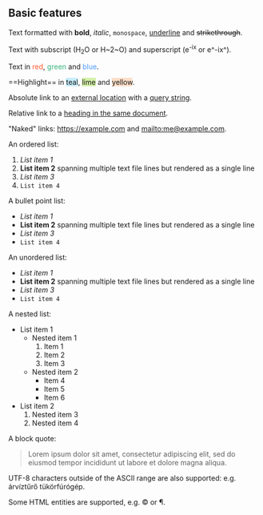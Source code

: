 <!-- confluence-page-id: 00000000000 -->

## Basic features

Text formatted with **bold**, *italic*, `monospace`, <ins>underline</ins> and ~~strikethrough~~.

Text with subscript (H<sub>2</sub>O or H~2~O) and superscript (e<sup>-ix</sup> or e^-ix^).

Text in <span style="color: rgb(255,86,48);">red</span>, <span style="color: rgb(54,179,126);">green</span> and <span style="color: rgb(76,154,255);">blue</span>.

==Highlight== in <span style="background-color: rgb(198,237,251);">teal</span>, <span style="background-color: rgb(211,241,167);">lime</span> and <span style="background-color: rgb(254,222,200);">yellow</span>.

Absolute link to an [external location](http://example.com/) with a [query string](<http://example.com/?key[]=value>).

Relative link to a [heading in the same document](#Basic-features).

"Naked" links: <https://example.com> and <mailto:me@example.com>.

An ordered list:

1. *List item 1*
2. **List item 2**
spanning multiple text file lines but rendered as a single line
3. _List item 3_
4. `List item 4`

A bullet point list:

* *List item 1*
* **List item 2**
spanning multiple text file lines but rendered as a single line
* _List item 3_
* `List item 4`

An unordered list:

- *List item 1*
- **List item 2**
spanning multiple text file lines but rendered as a single line
- _List item 3_
- `List item 4`

A nested list:

* List item 1
    * Nested item 1
        1. Item 1
        2. Item 2
        3. Item 3
    * Nested item 2
        - Item 4
        - Item 5
        - Item 6
* List item 2
    1. Nested item 3
    2. Nested item 4

A block quote:

> Lorem ipsum dolor sit amet, consectetur adipiscing elit,
> sed do eiusmod tempor incididunt ut labore et dolore magna aliqua.

UTF-8 characters outside of the ASCII range are also supported: e.g. árvíztűrő tükörfúrógép.

Some HTML entities are supported, e.g.&nbsp;&copy; or &para;.
